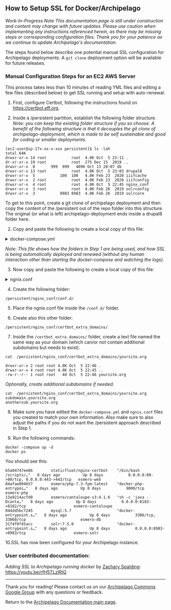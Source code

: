 ## How to Setup SSL for Docker/Archipelago
_*Work-In-Progress Note* This documentation page is still under construction and content may change with future updates. Please use caution when implementing any instructions referenced herein, as there may be missing steps or corresponding configuration files. Thank you for your patience as we continue to update Archipelago's documentation._

The steps found below describe one potential manual SSL configuration for Archipelago deployments. A `git clone` deployment option will be available for future releases.

### Manual Configuration Steps for an EC2 AWS Server

This process takes less than 10 minutes of reading YML files and editing a few files (described below) to get SSL running and setup with auto-renewal.

1. First, configure Certbot, following the instructions found on https://certbot.eff.org.

1. Inside a /persistent partition, establish the following folder structure.
_Note: you can keep the existing folder structure if you so choose. A benefit of the following structure is that it decouples the git clone of archipelago-deployment, which is made to be self sustainable and good for coding or smaller deployments._

```Shell
[ec2-user@ip-17x-xx-x-xxx persistent]$ ls -lah
total 64K
drwxr-xr-x 14 root           root  4.0K Oct  5 23:11 .
dr-xr-xr-x 19 root           root  275 Dec 15  2019 ..
drwxr-xr-x  8  		999  999   4096 Oct 13 20:07 db
drwxr-xr-x 13 root           root  4.0K Oct  5 23:03 drupal8
drwxr-xr-x  5           100  100   4.0K Feb 23  2020 iiifcache
drwxr-xr-x  2 root           root  4.0K Feb 23  2020 iiifconfig
drwxr-xr-x  4 root           root  4.0K Oct  5 22:45 nginx_conf
drwxr-xr-x  3 root           root  4.0K Feb 26  2019 solrconfig
drwxr-xr-x  3           8983 8983  4.0K Feb 26  2019 solrcore
```
To get to this point, create a git clone of archipelago deployment and then copy the content of the /persistent out of the repo folder into this structure. The original (or what is left) archipelago-deployment ends inside a drupal8 folder here.

2. Copy and paste the following to create a local copy of this file:

 <details><summary>docker-compose.yml</summary>
 **Be sure to replace youremail@gmail.com with your email address.
 <span>

 ```YAML
 version: '3.5'
 services:
   web:
     container_name: esmero-web
     image: staticfloat/nginx-certbot
     restart: always
     environment:
       CERTBOT_EMAIL: "youremail@gmail.com"
     ports:
       - "80:80"
       - "443:443"
     volumes:
       - /persistent/nginx_conf/conf.d:/etc/nginx/user.conf.d:ro
       - /persistent/nginx_conf/certbot_extra_domains:/etc/nginx/certbot/extra_domains:ro
       - /persistent/drupal8:/var/www/html:cached
     depends_on:
       - solr
       - php
     tty: true
     networks:
       - host-net
       - esmero-net
   php:
     container_name: esmero-php
     restart: always
     image: "esmero/php-7.3-fpm:latest"
     tty: true
     networks:
       - host-net
       - esmero-net
     volumes:
       - ${PWD}:/var/www/html:cached
   solr:
     container_name: esmero-solr
     restart: always
     image: "solr:7.5.0"
     tty: true
     ports:
       - "8983:8983"
     networks:
       - host-net
       - esmero-net
     volumes:
       - /persistent/solrcore:/opt/solr/server/solr/mycores:cached
       - /persistent/solrconfig:/drupalconfig:cached
     entrypoint:
       - docker-entrypoint.sh
       - solr-precreate
       - drupal
       - /drupalconfig
   # see https://hub.docker.com/_/mysql/
   db:
     image: mysql:5.7
     command: --max_allowed_packet=256M
     container_name: esmero-db
     restart: always
     environment:
       MYSQL_ROOT_PASSWORD: esmerodb
     networks:
       - host-net
       - esmero-net
     volumes:
       - /persistent/db:/var/lib/mysql:cached
   iiif:
     container_name: esmero-cantaloupe
     image: "esmero/cantaloupe-s3:4.1.6"
     restart: always
     ports:
       - "8183:8182"
     networks:
       - host-net
       - esmero-net
     volumes:
       - /persistent/iiifconfig:/etc/cantaloupe
       - /persistent/iiifcache:/var/cache/cantaloupe
 networks:
   host-net:
     driver: bridge
   esmero-net:
     driver: bridge
     internal: true
````

</span>
</details>

  _Note: This file shows how the folders in Step 1 are being used, and how SSL is being automatically deployed and renewed (without any human interaction other than starting the docker-compose and watching the logs)._

3. Now copy and paste the following to create a local copy of this file:

 <details><summary>ngnix.conf</summary>
  **Be sure to replace all instances of yoursite.org with your own domain.
 <span>

 ```Shell
 # goes into /persistent/nginx_conf/conf.d/nginx.conf
 upstream cantaloupe {
  server  esmero-cantaloupe:8182;
  }

  server {
    listen              443 ssl;
    server_name         yoursite.org;
    ssl_certificate     /etc/letsencrypt/live/yourstie.org/fullchain.pem;
    ssl_certificate_key /etc/letsencrypt/live/yoursite.org/privkey.pem;

     client_max_body_size 512M; ## Match with PHP from FPM container

    root /var/www/html/web; ## <-- Your only path reference.

    fastcgi_send_timeout 120s;
    fastcgi_read_timeout 120s;
    fastcgi_pass_request_headers on;

    fastcgi_buffers 16 16k;
    fastcgi_buffer_size 32k;

    # Cantaloupe proxypass
    location /cantaloupe/ {
       proxy_set_header X-Forwarded-Proto $scheme;
       proxy_set_header X-Forwarded-Host $host;
       proxy_set_header X-Forwarded-Port $server_port;
       proxy_set_header X-Forwarded-Path /cantaloupe/;
       proxy_set_header X-Forwarded-For $proxy_add_x_forwarded_for;
       if ($request_uri ~* "/cantaloupe/(.*)") {
         proxy_pass http://cantaloupe/$1;
       }
    }

    location = /favicon.ico {
        log_not_found off;
        access_log off;
    }

    location = /robots.txt {
        allow all;
        log_not_found off;
        access_log off;
    }

    # Very rarely should these ever be accessed outside of your lan
    location ~* \.(txt|log)$ {
        deny all;
    }

    location ~ \..*/.*\.php$ {
        return 403;
    }

    location ~ ^/sites/.*/private/ {
        return 403;
    }

    # Allow "Well-Known URIs" as per RFC 5785
    location ~* ^/.well-known/ {
        allow all;
    }

    # Block access to "hidden" files and directories whose names begin with a
    # period. This includes directories used by version control systems such
    # as Subversion or Git to store control files.
    location ~ (^|/)\. {
        return 403;
    }

    location / {
        try_files $uri /index.php?$query_string; # For Drupal >= 7
    }

    location @rewrite {
        rewrite ^/(.*)$ /index.php?q=$1;
    }

    # Don't allow direct access to PHP files in the vendor directory.
    location ~ /vendor/.*\.php$ {
        deny all;
        return 404;
    }

    # Allow Modules to be updated via UI (still we believe composer is the way)    
    rewrite ^/core/authorize.php/core/authorize.php(.*)$ /core/authorize.php$1;

    # In Drupal 8, we must also match new paths where the '.php' appears in
    # the middle, such as update.php/selection. The rule we use is strict,
    # and only allows this pattern with the update.php front controller.
    # This allows legacy path aliases in the form of
    # blog/index.php/legacy-path to continue to route to Drupal nodes. If
    # you do not have any paths like that, then you might prefer to use a
    # laxer rule, such as:
    #   location ~ \.php(/|$) {
    # The laxer rule will continue to work if Drupal uses this new URL
    # pattern with front controllers other than update.php in a future
    # release.
    location ~ '\.php$|^/update.php' {
        fastcgi_split_path_info ^(.+?\.php)(|/.*)$;
        include fastcgi_params;
        # Block httpoxy attacks. See https://httpoxy.org/.
        fastcgi_param HTTP_PROXY "";
        fastcgi_param SCRIPT_FILENAME $document_root$fastcgi_script_name;
        fastcgi_param PATH_INFO $fastcgi_path_info;
        fastcgi_param PHP_VALUE "upload_max_filesize=512M \n post_max_size=512M";
        proxy_read_timeout 900s;
        fastcgi_intercept_errors on;
        fastcgi_pass esmero-php:9000;
    }

     # Fighting with Styles? This little gem is amazing.
    location ~ ^/sites/.*/files/styles/ { # For Drupal >= 7
        try_files $uri @rewrite;
    }

    # Handle private files through Drupal.
    location ~ ^/system/files/ { # For Drupal >= 7
        try_files $uri /index.php?$query_string;
    }
}
```

</span>
</details>

4. Create the following folder:

```Shell
/persistent/nginx_conf/conf.d/
```

5. Place the ngnix.conf file inside the `/conf.d/` folder.

6. Create also this other folder:

```Shell
/persistent/nginx_conf/certbot_extra_domains/
```

7. Inside the `/certbot_extra_domains/` folder, create a text file named the same way as your domain (which can/or not contain additional subdomains but needs to exist).

```Shell
cat  /persistent/nginx_conf/certbot_extra_domains/yoursite.org
```

```Shell
drwxr-xr-x 2 root root 4.0K Oct  5 22:46 .
drwxr-xr-x 4 root root 4.0K Oct  5 22:45 ..
-rw-r--r-- 1 root root   48 Oct  5 22:46 yoursite.org
```

_Optionally, create additional subdomains if needed._

```Shell
cat  /persistent/nginx_conf/certbot_extra_domains/yoursite.org
subdomain.yoursite.org
anothersub.yoursite.org
```

8. Make sure you have edited the `docker-compose.yml` and `ngnix.conf` files you created to match your own information. Also make sure to also adjust the paths if you do not want the /persistent approach described in Step 1.

9. Run the following commands:

```Shell
docker -compose up -d
docker ps
```
You should see this:

```Shell
b5a04747ee06        staticfloat/nginx-certbot    "/bin/bash /scripts/…"   8 days ago          Up 8 days           0.0.0.0:80->80/tcp, 0.0.0.0:443->443/tcp   esmero-web
84afae094b57        esmero/php-7.3-fpm:latest    "docker-php-entrypoi…"   8 days ago          Up 8 days           9000/tcp                                   esmero-php
13a9214acfd0        esmero/cantaloupe-s3:4.1.6   "sh -c 'java -Dcanta…"   8 days ago          Up 8 days           0.0.0.0:8183->8182/tcp                     esmero-cantaloupe
044dd5bc7245        mysql:5.7                    "docker-entrypoint.s…"   8 days ago          Up 8 days           3306/tcp, 33060/tcp                        esmero-db
31f4f0f45acc        solr:7.5.0                   "docker-entrypoint.s…"   8 days ago          Up 8 days           0.0.0.0:8983->8983/tcp                     esmero-solr
```

10.SSL has now been configured for your Archipelago instance.

### User contributed documentation:
_Adding SSL to Archipelago running docker_ by [Zachary Spalding](https://github.com/senyzspalding): https://youtu.be/rfH5TLzIRIQ

---

Thank you for reading! Please contact us on our [Archipelago Commons Google Group](https://groups.google.com/forum/#!forum/archipelago-commons) with any questions or feedback.

Return to the [Archipelago Documentation main page](../README.md).
